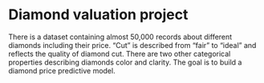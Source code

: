 # Diamond valuation project
 There is a dataset containing almost 50,000 records about different diamonds including their price. “Cut” is described from “fair” to “ideal” and reflects the quality of diamond cut. There are two other categorical properties describing diamonds color and clarity. The goal is to build a diamond price predictive model. 
